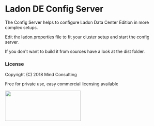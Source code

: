# Ladon DE Config Server
The Config Server helps to configure Ladon Data Center Edition in more complex setups.

Edit the ladon.properties file to fit your cluster setup and start the config server.


If you don't want to build it from sources have a look at the dist folder.

### License
Copyright (C) 2018 Mind Consulting

Free for private use, easy commercial licensing available

<a href="http://mind-consulting.de/"><img src="http://mind-consulting.de/img/logo_no_bg.png"  height="100" width="250" ></a>

